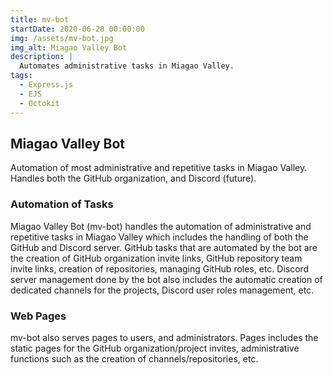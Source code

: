 ```yaml
---
title: mv-bot
startDate: 2020-06-28 00:00:00
img: /assets/mv-bot.jpg
img_alt: Miagao Valley Bot
description: |
  Automates administrative tasks in Miagao Valley.
tags:
  - Express.js
  - EJS
  - Octokit
---
```


## Miagao Valley Bot

Automation of most administrative and repetitive tasks in Miagao Valley. Handles both the GitHub organization, and Discord (future).

### Automation of Tasks

Miagao Valley Bot (mv-bot) handles the automation of administrative and repetitive tasks in Miagao Valley which includes the handling of both the GitHub and Discord server. GitHub tasks that are automated by the bot are the creation of GitHub organization invite links, GitHub repository team invite links, creation of repositories, managing GitHub roles, etc. Discord server management done by the bot also includes the automatic creation of dedicated channels for the projects, Discord user roles management, etc. 
  
### Web Pages

mv-bot also serves pages to users, and administrators. Pages includes the static pages for the GitHub organization/project invites, administrative functions such as the creation of channels/repositories, etc. 
